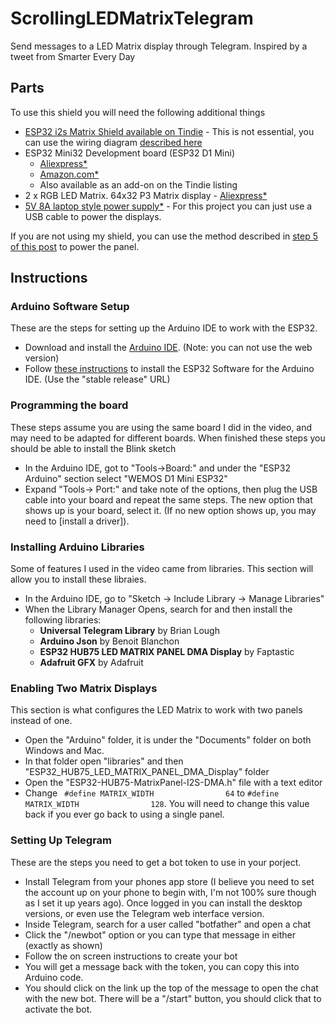 # ScrollingLEDMatrixTelegram
Send messages to a LED Matrix display through Telegram. Inspired by a tweet from Smarter Every Day

## Parts

To use this shield you will need the following additional things

- [ESP32 i2s Matrix Shield available on Tindie](https://www.tindie.com/products/brianlough/esp32-i2s-matrix-shield/) - This is not essential, you can use the wiring diagram [described here](https://github.com/mrfaptastic/ESP32-HUB75-MatrixPanel-I2S-DMA#wiring-esp32-with-the-led-matrix-panel)
- ESP32 Mini32 Development board (ESP32 D1 Mini)
    - [Aliexpress\*]( https://s.click.aliexpress.com/e/_dSi824B)
    - [Amazon.com\*](https://amzn.to/3gArkAY)
    - Also available as an add-on on the Tindie listing
- 2 x RGB LED Matrix. 64x32 P3 Matrix display - [Aliexpress\*](https://s.click.aliexpress.com/e/_dYz5DLt)
- [5V 8A laptop style power supply\*]( https://s.click.aliexpress.com/e/_d7uVLXt) - For this project you can just use a USB cable to power the displays.

If you are not using my shield, you can use the method described in [step 5 of this post](https://www.instructables.com/RGB-LED-Matrix-With-an-ESP8266/) to power the panel.

## Instructions

### Arduino Software Setup

These are the steps for setting up the Arduino IDE to work with the ESP32.

- Download and install the [Arduino IDE](https://www.arduino.cc/en/software). (Note: you can not use the web version)
- Follow [these instructions](https://github.com/espressif/arduino-esp32/blob/master/docs/arduino-ide/boards_manager.md) to install the ESP32 Software for the Arduino IDE. (Use the "stable release" URL)
    
### Programming the board

These steps assume you are using the same board I did in the video, and may need to be adapted for different boards. When finished these steps you should be able to install the Blink sketch

- In the Arduino IDE, got to "Tools->Board:" and under the "ESP32 Arduino" section select "WEMOS D1 Mini ESP32"
- Expand "Tools-> Port:" and take note of the options, then plug the USB cable into your board and repeat the same steps. The new option that shows up is your board, select it. (If no new option shows up, you may need to [install a driver]).

### Installing Arduino Libraries

Some of features I used in the video came from libraries. This section will allow you to install these libraies.

- In the Arduino IDE, go to "Sketch -> Include Library -> Manage Libraries"
- When the Library Manager Opens, search for and then install the following libraries:
    - **Universal Telegram Library** by Brian Lough
    - **Arduino Json** by Benoit Blanchon
    - **ESP32 HUB75 LED MATRIX PANEL DMA Display** by Faptastic
    - **Adafruit GFX** by Adafruit
    
### Enabling Two Matrix Displays

This section is what configures the LED Matrix to work with two panels instead of one.

- Open the "Arduino" folder, it is under the "Documents" folder on both Windows and Mac.
- In that folder open "libraries" and then "ESP32_HUB75_LED_MATRIX_PANEL_DMA_Display" folder
- Open the "ESP32-HUB75-MatrixPanel-I2S-DMA.h" file with a text editor
- Change ` #define MATRIX_WIDTH                64` to  `#define MATRIX_WIDTH                128`. You will need to change this value back if you ever go back to using a single panel.

### Setting Up Telegram

These are the steps you need to get a bot token to use in your porject.

- Install Telegram from your phones app store (I believe you need to set the account up on your phone to begin with, I'm not 100% sure though as I set it up years ago). Once logged in you can install the desktop versions, or even use the Telegram web interface version.
- Inside Telegram, search for a user called "botfather" and open a chat
- Click the "/newbot" option or you can type that message in either (exactly as shown)
- Follow the on screen instructions to create your bot
- You will get a message back with the token, you can copy this into Arduino code.
- You should click on the link up the top of the message to open the chat with the new bot. There will be a "/start" button, you should click that to activate the bot.
